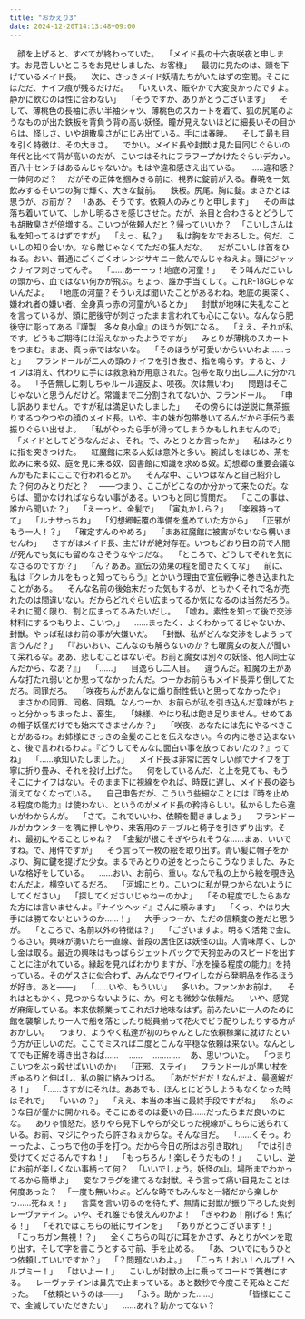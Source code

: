 ```yaml
---
title: "おかえり3"
date: 2024-12-20T14:13:48+09:00
---
```

　顔を上げると、すべてが終わっていた。
　「メイド長の十六夜咲夜と申します。お見苦しいところをお見せしました、お客様」
　最初に見たのは、頭を下げているメイド長。
　次に、さっきメイド妖精たちがいたはずの空間。そこにはただ、ナイフ痕が残るだけだ。
　「いえいえ、賑やかで大変良かったですよ。静かに飲むのは性に合わない」
　「そうですか、ありがとうございます」
　そして、薄桃色の長袖に赤い半袖シャツ、薄桃色のスカートを着て、狐の尻尾のようなものが出た鉄板を背負う背の高い妖怪。瞳が見えないほどに細長いその目からは、怪しさ、いや胡散臭さがにじみ出ている。手には春暁。
　そして最も目を引く特徴は、その大きさ。
　でかい。メイド長や封獣は見た目同じぐらいの年代と比べて背が高いのだが、こいつはそれにフラフープかけたぐらいデカい。百八十センチはあるんじゃないか。もはや違和感さえ出ている。
　……違和感？一体何のだ？
　だがその正体を掴みきる前に、視界に錠前が入る。春暁を一気飲みするそいつの胸で輝く、大きな錠前。
　鉄板。尻尾。胸に錠。まさかとは思うが、お前が？
　「ああ、そうです。依頼人のみとりと申します」
　その声は落ち着いていて、しかし明るさを感じさせた。だが、糸目と合わさるとどうしても胡散臭さが倍増する。こいつが依頼人だと？帰っていいか？
　「こいしさんは私を知ってるはずですが」
　「えっ、私？」
　私は胸をなでおろした。何だ、こいしの知り合いか。なら敵じゃなくてただの狂人だな。
　だがこいしは首をひねる。おい、普通にごくごくオレンジサキニー飲んでんじゃねえよ。頭にジャックナイフ刺さってんぞ。
　「……あーーっ！地底の河童！」
　そう叫んだこいしの頭から、血ではない何かが飛ぶ。ちょっ、誰か手当てして。これR-18Gじゃないんだよ。
　「地底の河童？そういえば聞いたことがあるわね。地底の奥深く、嫌われ者の嫌い者、全身真っ赤の河童がいるとか」
　封獣が地味に失礼なことを言っているが、頭に肥後守が刺さったまま言われても心にこない。なんなら肥後守に彫ってある『謹製　多々良小傘』のほうが気になる。
　「ええ、それが私です。どうもご期待には沿えなかったようですが」
　みとりが薄桃のスカートをつまむ。まあ、真っ赤ではないな。
　「そのほうが可愛いからいいわよ……っと」
　フランドールが二人の頭のナイフを引き抜き、指を鳴らす。すると、ナイフは消え、代わりに手には救急箱が用意された。包帯を取り出し二人に分かれる。
　「予告無しに刺しちゃルール違反よ、咲夜。次は無いわ」
　問題はそこじゃないと思うんだけど。常識まで二分割されてないか、フランドール。
　「申し訳ありません。ですが私は満足いたしました」
　その傍らには逆説に無茶振りするつやつやの顔のメイド長。いや、主の妹が包帯巻いてるんだから手伝う素振りぐらい出せよ。
　「私がやったら手が滑ってしまうかもしれませんので」
　「メイドとしてどうなんだよ、それ。で、みとりとか言ったか」
　私はみとりに指を突きつけた。
　紅魔館に来る人妖は意外と多い。腕試しをはじめ、茶を飲みに来る奴、庭を見に来る奴、図書館に知識を求める奴。幻想郷の重要会議なんかもたまにここで行われるとか。
　そんな中、こいつはなんと自己紹介した？何のみとりだと？
　――つまり、ここがどこなのか分かって来たのだ。ならば、聞かなければならない事がある。いつもと同じ質問だ。
　「ここの事は、誰から聞いた？」
　「えーっと、金髪で」
　「寅丸かしら？」
　「楽器持ってて」
　「ルナサっちね」
　「幻想郷転覆の準備を進めていた方から」
　「正邪がもう一人！？」
　「確定すんのやめろ」
　「まあ紅魔館に被害がないなら構いませんわ」
　さすがはメイド長、主だけが絶対存在。いつもどおり目の前で人間が死んでも気にも留めなさそうなやつだな。
　「ところで、どうしてそれを気になさるのですか？」
　「ん？ああ。宣伝の効果の程を聞きたくてな」
　前に、私は『クレカルをもっと知ってもらう』とかいう理由で宣伝戦争に巻き込まれたことがある。
　そんな名前の後始末だった気もするが、ともかくそれで名が売れたのは間違いない。だからどれぐらい広まってるか気になるのは当然だろう。それに聞く限り、割と広まってるみたいだし。
　「嘘ね。素性を知って後で交渉材料にするつもりよ、こいつ。」
　……まったく、よくわかってるじゃないか、封獣。やっば私はお前の事が大嫌いだ。
　「封獣、私がどんな交渉をしようって言うんだ？」
　「『おいおい、こんなのも解らないのか？七曜魔女の友人が聞いて呆れるな。ああ、悲しむことはないぞ。お前と魔女は別々の妖怪、他人同士なんだから、なあ？』」
　「……」
　目逸らし二人目。
　違うんだ。紅魔の王があんな打たれ弱いとか思ってなかったんだ。つーかお前らもメイド長弄り倒してただろ。同罪だろ。
　「咲夜ちんがあんなに煽り耐性低いと思ってなかったや」
　まさかの同罪、同格、同類。なんつーか、お前らが私を引き込んだ意味がちょっと分かっちまったよ、畜生。
　「妹様、やはり私は飽き足りません。せめてあの帽子妖怪だけでも始末できませんか？」
　「咲夜、あなたには先にやるべきことがあるわ。お姉様にさっきの金髪のことを伝えなさい。今の内に巻き込まないと、後で言われるわよ。『どうしてそんなに面白い事を放っておいたの？』ってね」
　「……承知いたしました。」
　メイド長は非常に苦々しい顔でナイフを丁寧に折り畳み、それを投げ上げた。
　何をしているんだ、と上を見ても、もうそこにナイフはない。そのまま下に視線をやれば、時既に遅し、メイド長の姿も消えてなくなっている。
　自己申告だが、こういう些細なことには『時を止める程度の能力』は使わない、というのがメイド長の矜持らしい。私からしたら違いがわからんが。
　「さて。これでいいわ、依頼を聞きましょう」
　フランドールがカウンターを隅に押しやり、来客用のテーブルと椅子を引きずり出す。それ、最初にやることじゃね？
　「金髪が根こそぎやられそうな……まぁ、いいですね。で、用件ですが」
　そう言って一枚の絵を取り出す。青い髪に帽子をかぶり、胸に鍵を提げた少女。まるでみとりの逆をとったらこうなりました、みたいな格好をしている。
　……おい、お前ら、重い。なんで私の上から絵を覗き込むんだよ。横空いてるだろ。
　「河城にとり。こいつに私が見つからないようにしてください」
　「探してくださいじゃねーのかよ」
　「その程度でしたらあなた方には言いませんよ。『ナイツヘッド』さんに頼みます」
　「くっ、やはり大手には勝てないというのか……！」
　大手っつーか、ただの信頼度の差だと思うが。
　「ところで、名前以外の特徴は？」
　「ございますよ。明るく活発で金にうるさい。興味が湧いたら一直線、普段の居住区は妖怪の山。人情味厚く、しかし金は取る。最近の興味はもっぱらジェットパックで天狗並みのスピードを出すことに注がれている。縁起を見ればわかりますが、『水を操る程度の能力』を持っている。そのゲスさに似合わず、みんなでワイワイしながら発明品を作るほうが好き。あと――」
　「……いや、もういい」
　多いわ。ファンかお前は。
　それはともかく、見つからないように、か。何とも微妙な依頼だ。
　いや、感覚が麻痺している。本来依頼業ってこれだけ地味なはず。前みたいに一人のために館を襲撃したり一人で船を落としたり総員揃って花火でビラ配りしたりする方がおかしい。
　つまり、ようやく私達が初のちゃんとした依頼稼業に就けたという方が正しいのだ。ここでミスれば二度とこんな平穏な依頼は来ない。なんとしてでも正解を導き出さねば……
　……
　…………
　あ、思いついた。
　「つまりこいつをぶっ殺せばいいのか」
　「正邪、ステイ」
　フランドールが黒い杖をぎゅるりと伸ばし、私の腕に絡みつける。
　「あだだだだ！なんだよ、最適解だろ！」
　「……さすがにそれは。ああでも、ほんとにどうしようもなくなった時はそれで」
　「いいの？」
　「ええ、本当の本当に最終手段ですがね」
　糸のような目が僅かに開かれる。そこにあるのは憂いの目……だったらまだ良いのにな。
　ありゃ憤怒だ。怒りやら見下しやらが交じった視線がこちらに送られている。お前、マジにやったら許さねぇからな。そんな目だ。
　「……くそっ。わーったよ、こっちで他の手を打つ。だから今日の所はお引き取れ」
　「では引き受けてくださるんですね！」
　「もっちろん！楽しそうだもの！」
　こいし、逆にお前が楽しくない事柄って何？
　「いいでしょう。妖怪の山。場所までわかってるから簡単よ」
　変なフラグを建てるな封獣。そう言って痛い目見たことは何度あった？
　「一度も無いわよ。どんな時でもみんなと一緒だから楽しかっ……死ねぇ！」
　言葉を言い切るのを待たず、無情に封獣が振り下ろした炎剣レーヴァテイン。いや、それ誰でも使えんのかよ！
　「ぎゃわあ！削げる！焦げる！」
　「それではこちらの紙にサインを」
　「ありがとうございます！」
　「こっちガン無視！？」
　全くこちらの叫びに耳をかさず、みとりがペンを取り出す。そして字を書こうとする寸前、手を止める。
　「あ、ついでにもうひとつ依頼していいですか？」
　「？問題ないわよ。」
　「こっち！おい！ヘルプ！ヘルプミー！」
　「はいよー！」
　こいしが封獣の上に乗ってコードで簀巻にする。
　レーヴァテインは鼻先で止まっている。あと数秒で今度こそ死ぬとこだった。
　「依頼というのは――」
　「ふう。助かった……」
　
　
　「皆様にここで、全滅していただきたい」
　……あれ？助かってない？
